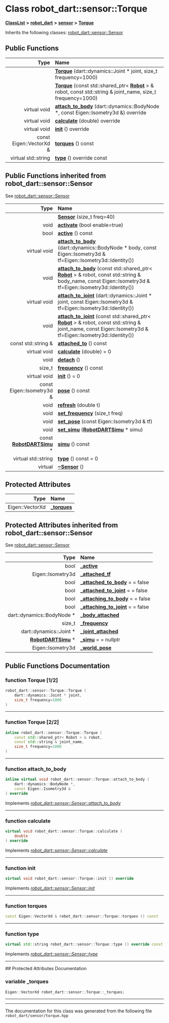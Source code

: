 

# Class robot\_dart::sensor::Torque



[**ClassList**](annotated.md) **>** [**robot\_dart**](namespacerobot__dart.md) **>** [**sensor**](namespacerobot__dart_1_1sensor.md) **>** [**Torque**](classrobot__dart_1_1sensor_1_1Torque.md)








Inherits the following classes: [robot\_dart::sensor::Sensor](classrobot__dart_1_1sensor_1_1Sensor.md)






















































## Public Functions

| Type | Name |
| ---: | :--- |
|   | [**Torque**](#function-torque-12) (dart::dynamics::Joint \* joint, size\_t frequency=1000) <br> |
|   | [**Torque**](#function-torque-22) (const std::shared\_ptr&lt; [**Robot**](classrobot__dart_1_1Robot.md) &gt; & robot, const std::string & joint\_name, size\_t frequency=1000) <br> |
| virtual void | [**attach\_to\_body**](#function-attach_to_body) (dart::dynamics::BodyNode \*, const Eigen::Isometry3d &) override<br> |
| virtual void | [**calculate**](#function-calculate) (double) override<br> |
| virtual void | [**init**](#function-init) () override<br> |
|  const Eigen::VectorXd & | [**torques**](#function-torques) () const<br> |
| virtual std::string | [**type**](#function-type) () override const<br> |


## Public Functions inherited from robot_dart::sensor::Sensor

See [robot\_dart::sensor::Sensor](classrobot__dart_1_1sensor_1_1Sensor.md)

| Type | Name |
| ---: | :--- |
|   | [**Sensor**](classrobot__dart_1_1sensor_1_1Sensor.md#function-sensor) (size\_t freq=40) <br> |
|  void | [**activate**](classrobot__dart_1_1sensor_1_1Sensor.md#function-activate) (bool enable=true) <br> |
|  bool | [**active**](classrobot__dart_1_1sensor_1_1Sensor.md#function-active) () const<br> |
| virtual void | [**attach\_to\_body**](classrobot__dart_1_1sensor_1_1Sensor.md#function-attach_to_body-12) (dart::dynamics::BodyNode \* body, const Eigen::Isometry3d & tf=Eigen::Isometry3d::Identity()) <br> |
|  void | [**attach\_to\_body**](classrobot__dart_1_1sensor_1_1Sensor.md#function-attach_to_body-22) (const std::shared\_ptr&lt; [**Robot**](classrobot__dart_1_1Robot.md) &gt; & robot, const std::string & body\_name, const Eigen::Isometry3d & tf=Eigen::Isometry3d::Identity()) <br> |
| virtual void | [**attach\_to\_joint**](classrobot__dart_1_1sensor_1_1Sensor.md#function-attach_to_joint-12) (dart::dynamics::Joint \* joint, const Eigen::Isometry3d & tf=Eigen::Isometry3d::Identity()) <br> |
|  void | [**attach\_to\_joint**](classrobot__dart_1_1sensor_1_1Sensor.md#function-attach_to_joint-22) (const std::shared\_ptr&lt; [**Robot**](classrobot__dart_1_1Robot.md) &gt; & robot, const std::string & joint\_name, const Eigen::Isometry3d & tf=Eigen::Isometry3d::Identity()) <br> |
|  const std::string & | [**attached\_to**](classrobot__dart_1_1sensor_1_1Sensor.md#function-attached_to) () const<br> |
| virtual void | [**calculate**](classrobot__dart_1_1sensor_1_1Sensor.md#function-calculate) (double) = 0<br> |
|  void | [**detach**](classrobot__dart_1_1sensor_1_1Sensor.md#function-detach) () <br> |
|  size\_t | [**frequency**](classrobot__dart_1_1sensor_1_1Sensor.md#function-frequency) () const<br> |
| virtual void | [**init**](classrobot__dart_1_1sensor_1_1Sensor.md#function-init) () = 0<br> |
|  const Eigen::Isometry3d & | [**pose**](classrobot__dart_1_1sensor_1_1Sensor.md#function-pose) () const<br> |
|  void | [**refresh**](classrobot__dart_1_1sensor_1_1Sensor.md#function-refresh) (double t) <br> |
|  void | [**set\_frequency**](classrobot__dart_1_1sensor_1_1Sensor.md#function-set_frequency) (size\_t freq) <br> |
|  void | [**set\_pose**](classrobot__dart_1_1sensor_1_1Sensor.md#function-set_pose) (const Eigen::Isometry3d & tf) <br> |
|  void | [**set\_simu**](classrobot__dart_1_1sensor_1_1Sensor.md#function-set_simu) ([**RobotDARTSimu**](classrobot__dart_1_1RobotDARTSimu.md) \* simu) <br> |
|  const [**RobotDARTSimu**](classrobot__dart_1_1RobotDARTSimu.md) \* | [**simu**](classrobot__dart_1_1sensor_1_1Sensor.md#function-simu) () const<br> |
| virtual std::string | [**type**](classrobot__dart_1_1sensor_1_1Sensor.md#function-type) () const = 0<br> |
| virtual  | [**~Sensor**](classrobot__dart_1_1sensor_1_1Sensor.md#function-sensor) () <br> |














## Protected Attributes

| Type | Name |
| ---: | :--- |
|  Eigen::VectorXd | [**\_torques**](#variable-_torques)  <br> |


## Protected Attributes inherited from robot_dart::sensor::Sensor

See [robot\_dart::sensor::Sensor](classrobot__dart_1_1sensor_1_1Sensor.md)

| Type | Name |
| ---: | :--- |
|  bool | [**\_active**](classrobot__dart_1_1sensor_1_1Sensor.md#variable-_active)  <br> |
|  Eigen::Isometry3d | [**\_attached\_tf**](classrobot__dart_1_1sensor_1_1Sensor.md#variable-_attached_tf)  <br> |
|  bool | [**\_attached\_to\_body**](classrobot__dart_1_1sensor_1_1Sensor.md#variable-_attached_to_body)   = = false<br> |
|  bool | [**\_attached\_to\_joint**](classrobot__dart_1_1sensor_1_1Sensor.md#variable-_attached_to_joint)   = = false<br> |
|  bool | [**\_attaching\_to\_body**](classrobot__dart_1_1sensor_1_1Sensor.md#variable-_attaching_to_body)   = = false<br> |
|  bool | [**\_attaching\_to\_joint**](classrobot__dart_1_1sensor_1_1Sensor.md#variable-_attaching_to_joint)   = = false<br> |
|  dart::dynamics::BodyNode \* | [**\_body\_attached**](classrobot__dart_1_1sensor_1_1Sensor.md#variable-_body_attached)  <br> |
|  size\_t | [**\_frequency**](classrobot__dart_1_1sensor_1_1Sensor.md#variable-_frequency)  <br> |
|  dart::dynamics::Joint \* | [**\_joint\_attached**](classrobot__dart_1_1sensor_1_1Sensor.md#variable-_joint_attached)  <br> |
|  [**RobotDARTSimu**](classrobot__dart_1_1RobotDARTSimu.md) \* | [**\_simu**](classrobot__dart_1_1sensor_1_1Sensor.md#variable-_simu)   = = nullptr<br> |
|  Eigen::Isometry3d | [**\_world\_pose**](classrobot__dart_1_1sensor_1_1Sensor.md#variable-_world_pose)  <br> |






































## Public Functions Documentation




### function Torque [1/2]

```C++
robot_dart::sensor::Torque::Torque (
    dart::dynamics::Joint * joint,
    size_t frequency=1000
) 
```




<hr>



### function Torque [2/2]

```C++
inline robot_dart::sensor::Torque::Torque (
    const std::shared_ptr< Robot > & robot,
    const std::string & joint_name,
    size_t frequency=1000
) 
```




<hr>



### function attach\_to\_body 

```C++
inline virtual void robot_dart::sensor::Torque::attach_to_body (
    dart::dynamics::BodyNode *,
    const Eigen::Isometry3d &
) override
```



Implements [*robot\_dart::sensor::Sensor::attach\_to\_body*](classrobot__dart_1_1sensor_1_1Sensor.md#function-attach_to_body-12)


<hr>



### function calculate 

```C++
virtual void robot_dart::sensor::Torque::calculate (
    double
) override
```



Implements [*robot\_dart::sensor::Sensor::calculate*](classrobot__dart_1_1sensor_1_1Sensor.md#function-calculate)


<hr>



### function init 

```C++
virtual void robot_dart::sensor::Torque::init () override
```



Implements [*robot\_dart::sensor::Sensor::init*](classrobot__dart_1_1sensor_1_1Sensor.md#function-init)


<hr>



### function torques 

```C++
const Eigen::VectorXd & robot_dart::sensor::Torque::torques () const
```




<hr>



### function type 

```C++
virtual std::string robot_dart::sensor::Torque::type () override const
```



Implements [*robot\_dart::sensor::Sensor::type*](classrobot__dart_1_1sensor_1_1Sensor.md#function-type)


<hr>
## Protected Attributes Documentation




### variable \_torques 

```C++
Eigen::VectorXd robot_dart::sensor::Torque::_torques;
```




<hr>

------------------------------
The documentation for this class was generated from the following file `robot_dart/sensor/torque.hpp`

